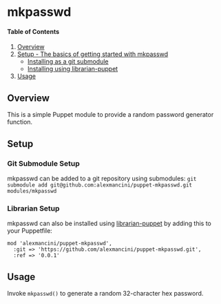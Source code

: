 # mkpasswd

#### Table of Contents

1. [Overview](#overview)
2. [Setup - The basics of getting started with mkpasswd](#setup)
    * [Installing as a git submodule](#git-submodule-setup)
    * [Installing using librarian-puppet](#librarian-setup)
3. [Usage](#usage)

## Overview

This is a simple Puppet module to provide a random password generator function.

## Setup

### Git Submodule Setup

mkpasswd can be added to a git repository using submodules: `git submodule add git@github.com:alexmancini/puppet-mkpasswd.git modules/mkpasswd`

### Librarian Setup

mkpasswd can also be installed using [librarian-puppet](http://librarian-puppet.com/) by adding this to your Puppetfile:

    mod 'alexmancini/puppet-mkpasswd',
      :git => 'https://github.com/alexmancini/puppet-mkpasswd.git',
      :ref => '0.0.1'

## Usage

Invoke `mkpasswd()` to generate a random 32-character hex password.
